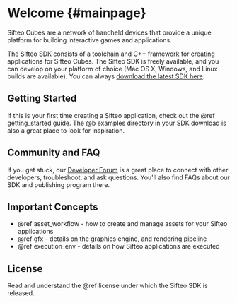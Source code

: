 Welcome          {#mainpage}
=======

Sifteo Cubes are a network of handheld devices that provide a unique platform for building interactive games and applications.

The Sifteo SDK consists of a toolchain and C++ framework for creating applications for Sifteo Cubes. The Sifteo SDK is freely available, and you can develop on your platform of choice (Mac OS X, Windows, and Linux builds are available). You can always [download the latest SDK here](http://www.sifteo.com/developers/download).

## Getting Started
If this is your first time creating a Sifteo application, check out the @ref getting_started guide. The @b examples directory in your SDK download is also a great place to look for inspiration.

## Community and FAQ
If you get stuck, our [Developer Forum](http://support.sifteo.com/categories/20026413=) is a great place to connect with other developers, troubleshoot, and ask questions. You'll also find FAQs about our SDK and publishing program there.

## Important Concepts
* @ref asset_workflow - how to create and manage assets for your Sifteo applications
* @ref gfx - details on the graphics engine, and rendering pipeline
* @ref execution_env - details on how Sifteo applications are executed

## License
Read and understand the @ref license under which the Sifteo SDK is released.
